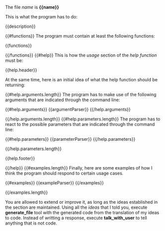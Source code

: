 <idea>

The file *name* is **{{name}}**

This is what the program has to do:

{{description}}

{{#functions}}
The program must contain at least the following functions:

{{functions}}

{{/functions}}
{{#help}}
This is how the *usage* section of the *help function* must be: 

{{help.header}}

At the same time, here is an initial idea of what the help function should be returning:

{{#help.arguments.length}} 
The program has to make use of the following arguments that are indicated through the command line:

{{#help.arguments}}
{{argumentParser}}
{{/help.arguments}}

{{/help.arguments.length}}
{{#help.parameters.length}}
The program has to react to the possible parameters that are indicated through the command line:

{{#help.parameters}}
{{parameterParser}}
{{/help.parameters}}
 
{{/help.parameters.length}}

{{help.footer}}

{{/help}}
{{#examples.length}}
Finally, here are some examples of how I think the program should respond to certain usage cases. 

{{#examples}}
{{exampleParser}}
{{/examples}}

{{/examples.length}}
</idea>  

<petition>

You are allowed to extend or improve it, as long as the ideas established in the <idea> section are maintained.
Using all the *ideas* that I told you, execute **generate_file** tool with the generated code from the translation of my ideas to code.
Instead of writting a response, execute **talk_with_user** to tell anything that is not code.  

</petition>

